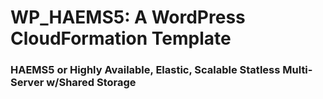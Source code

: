 # WP_HAEMS5: A WordPress CloudFormation Template
### HAEMS5 or Highly Available, Elastic, Scalable Statless Multi-Server w/Shared Storage